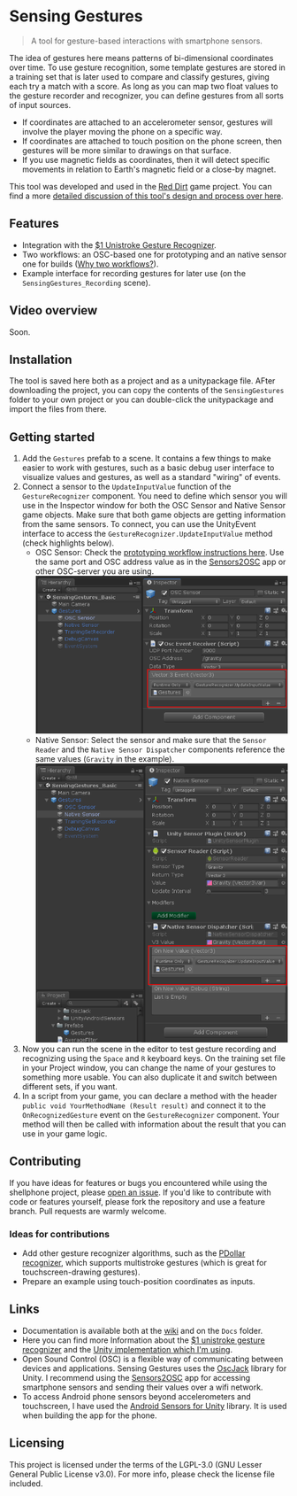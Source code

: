# Sensing Gestures

> A tool for gesture-based interactions with smartphone sensors.

The idea of gestures here means patterns of bi-dimensional coordinates over time. To use gesture recognition, some template gestures are stored in a training set that is later used to compare and classify gestures, giving each try a match with a score. As long as you can map two float values to the gesture recorder and recognizer, you can define gestures from all sorts of input sources.

* If coordinates are attached to an accelerometer sensor, gestures will involve the player moving the phone on a specific way.
* If coordinates are attached to touch position on the phone screen, then gestures will be more similar to drawings on that surface.
* If you use magnetic fields as coordinates, then it will detect specific movements in relation to Earth's magnetic field or a close-by magnet.

This tool was developed and used in the [Red Dirt](https://github.com/enricllagostera/RedDirt/) game project. You can find a more [detailed discussion of this tool's design and process over here](https://github.com/enricllagostera/SensingGestures/wiki/Discussion).

## Features

* Integration with the [$1 Unistroke Gesture Recognizer](http://depts.washington.edu/madlab/proj/dollar/index.html).
* Two workflows: an OSC-based one for prototyping and an native sensor one for builds ([Why two workflows?](https://github.com/enricllagostera/SensingGestures/wiki/OSC-based-prototyping-and-native-sensors)).
* Example interface for recording gestures for later use (on the `SensingGestures_Recording` scene).

## Video overview

Soon.

## Installation

The tool is saved here both as a project and as a unitypackage file. AFter downloading the project, you can copy the contents of the `SensingGestures` folder to your own project or you can double-click the unitypackage and import the files from there.

## Getting started

1. Add the `Gestures` prefab to a scene. It contains a few things to make easier to work with gestures, such as a basic debug user interface to visualize values and gestures, as well as a standard "wiring" of events.
2. Connect a sensor to the `UpdateInputValue` function of the `GestureRecognizer` component. You need to define which sensor you will use in the Inspector window for both the OSC Sensor and Native Sensor game objects. Make sure that both game objects are getting information from the same sensors. To connect, you can use the UnityEvent interface to access the `GestureRecognizer.UpdateInputValue` method (check highlights below).
   + OSC Sensor: Check the [prototyping workflow instructions here](https://github.com/enricllagostera/SensingGestures/wiki/OSC-based-prototyping-and-native-sensors). Use the same port and OSC address value as in the [Sensors2OSC](https://sensors2.org/osc/) app or other OSC-server you are using.
    ![OSC Sensor configuration](https://github.com/enricllagostera/SensingGestures/blob/master/Docs/value-connection-osc.png?raw=true)
   + Native Sensor: Select the sensor and make sure that the `Sensor Reader` and the `Native Sensor Dispatcher` components reference the same values (`Gravity` in the example).
    ![Native Sensor configuration](https://github.com/enricllagostera/SensingGestures/blob/master/Docs/value-connection-native.png?raw=true)
3. Now you can run the scene in the editor to test gesture recording and recognizing using the `Space` and `R` keyboard keys. On the training set file in your Project window, you can change the name of your gestures to something more usable. You can also duplicate it and switch between different sets, if you want.
4. In a script from your game, you can declare a method with the header `public void YourMethodName (Result result)` and connect it to the `OnRecognizedGesture` event on the `GestureRecognizer` component. Your method will then be called with information about the result that you can use in your game logic.

## Contributing

If you have ideas for features or bugs you encountered while using the shellphone project, please [open an issue](https://github.com/enricllagostera/SensingGestures/issues). If you'd like to contribute with code or features yourself, please fork the repository and use a feature branch. Pull requests are warmly welcome.

### Ideas for contributions

* Add other gesture recognizer algorithms, such as the [PDollar recognizer](https://assetstore.unity.com/packages/tools/input-management/pdollar-point-cloud-gesture-recognizer-21660), which supports multistroke gestures (which is great for touchscreen-drawing gestures).
* Prepare an example using touch-position coordinates as inputs.

## Links

* Documentation is available both at the [wiki](https://github.com/enricllagostera/SensingGestures/wiki) and on the `Docs` folder.
* Here you can find more Information about the [$1 unistroke gesture recognizer](http://depts.washington.edu/madlab/proj/dollar/index.html) and the [Unity implementation which I'm using](https://github.com/SteBeeGizmo/DollarUnity).
* Open Sound Control (OSC) is a flexible way of communicating between devices and applications. Sensing Gestures uses the [OscJack](https://github.com/keijiro/OscJack) library for Unity. I recommend using the [Sensors2OSC](https://sensors2.org/osc/) app for accessing smartphone sensors and sending their values over a wifi network.
* To access Android phone sensors beyond accelerometers and touchscreen, I have used the [Android Sensors for Unity](https://github.com/mmeiburg/unityAndroidSensors) library. It is used when building the app for the phone.

## Licensing

This project is licensed under the terms of the LGPL-3.0 (GNU Lesser General Public License v3.0). For more info, please check the license file included.
